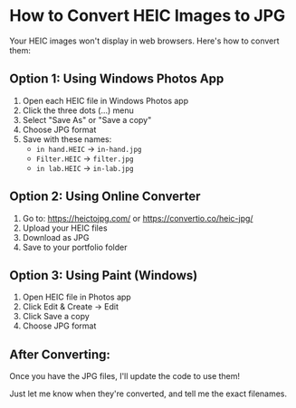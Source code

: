 # How to Convert HEIC Images to JPG

Your HEIC images won't display in web browsers. Here's how to convert them:

## Option 1: Using Windows Photos App
1. Open each HEIC file in Windows Photos app
2. Click the three dots (...) menu
3. Select "Save As" or "Save a copy"
4. Choose JPG format
5. Save with these names:
   - `in hand.HEIC` → `in-hand.jpg`
   - `Filter.HEIC` → `filter.jpg`
   - `in lab.HEIC` → `in-lab.jpg`

## Option 2: Using Online Converter
1. Go to: https://heictojpg.com/ or https://convertio.co/heic-jpg/
2. Upload your HEIC files
3. Download as JPG
4. Save to your portfolio folder

## Option 3: Using Paint (Windows)
1. Open HEIC file in Photos app
2. Click Edit & Create → Edit
3. Click Save a copy
4. Choose JPG format

## After Converting:
Once you have the JPG files, I'll update the code to use them!

Just let me know when they're converted, and tell me the exact filenames.

